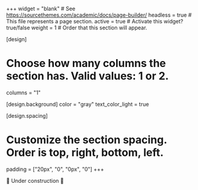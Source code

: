 +++
widget = "blank"  # See https://sourcethemes.com/academic/docs/page-builder/
headless = true  # This file represents a page section.
active = true  # Activate this widget? true/false
weight = 1  # Order that this section will appear.

[design]
  # Choose how many columns the section has. Valid values: 1 or 2.
  columns = "1"

[design.background]
  color = "gray"
  text_color_light = true

[design.spacing]
  # Customize the section spacing. Order is top, right, bottom, left.
  padding = ["20px", "0", "0px", "0"]
+++

:construction: Under construction :construction:
